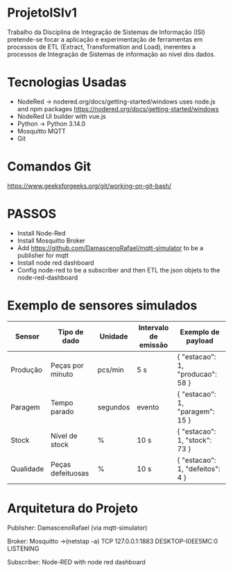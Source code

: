 # ProjetoISIv1
Trabalho da Disciplina de Integração de Sistemas de Informação (ISI) pretende-se focar a aplicação e experimentação de ferramentas em processos de ETL (Extract, Transformation and Load), inerentes a processos de Integração de Sistemas de informação ao nível dos dados.

# Tecnologias Usadas
- NodeRed -> nodered.org/docs/getting-started/windows uses node.js and npm packages
https://nodered.org/docs/getting-started/windows
- NodeRed UI builder with vue.js
- Python -> Python 3.14.0
- Mosquitto MQTT
- Git

# Comandos Git
https://www.geeksforgeeks.org/git/working-on-git-bash/


# PASSOS
- Install Node-Red
- Install Mosquitto Broker
- Add https://github.com/DamascenoRafael/mqtt-simulator to be a publisher for mqtt
- Install node red dashboard
- Config node-red to be a subscriber and then ETL the json objets to the node-red-dashboard 

# Exemplo de sensores simulados
|     Sensor       |     Tipo de   dado         |     Unidade     |     Intervalo   de emissão    |     Exemplo de   payload                  |
|------------------|----------------------------|-----------------|-------------------------------|-------------------------------------------|
|     Produção     |     Peças por   minuto     |     pcs/min     |     5 s                       |     {   "estacao": 1, "producao": 58 }    |
|     Paragem      |     Tempo parado           |     segundos    |     evento                    |     {   "estacao": 1, "paragem": 15 }     |
|     Stock        |     Nível de   stock       |     %           |     10 s                      |     {   "estacao": 1, "stock": 73 }       |
|     Qualidade    |     Peças   defeituosas    |     %           |     10 s                      |     {   "estacao": 1, "defeitos": 4 }     |



# Arquitetura do Projeto

Publisher: DamascenoRafael (via mqtt-simulator)

Broker: Mosquitto ->(netstap -a) TCP 127.0.0.1:1883 DESKTOP-I0EE5MC:0 LISTENING

Subscriber: Node-RED with node red dashboard